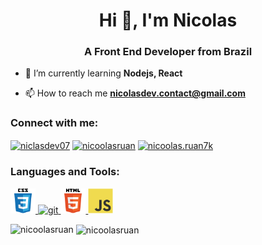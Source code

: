 <h1 align="center">Hi 👋, I'm Nicolas</h1>
<h3 align="center">A Front End Developer from Brazil</h3>

- 🌱 I’m currently learning **Nodejs, React**

- 📫 How to reach me **nicolasdev.contact@gmail.com**

<h3 align="left">Connect with me:</h3>
<p align="left">
<a href="https://twitter.com/niclasdev07" target="blank"><img align="center" src="https://raw.githubusercontent.com/rahuldkjain/github-profile-readme-generator/master/src/images/icons/Social/twitter.svg" alt="niclasdev07" height="30" width="40" /></a>
<a href="https://linkedin.com/in/nicoolasruan" target="blank"><img align="center" src="https://raw.githubusercontent.com/rahuldkjain/github-profile-readme-generator/master/src/images/icons/Social/linked-in-alt.svg" alt="nicoolasruan" height="30" width="40" /></a>
<a href="https://instagram.com/nicoolas.ruan7k" target="blank"><img align="center" src="https://raw.githubusercontent.com/rahuldkjain/github-profile-readme-generator/master/src/images/icons/Social/instagram.svg" alt="nicoolas.ruan7k" height="30" width="40" /></a>
</p>

<h3 align="left">Languages and Tools:</h3>
<p align="left"> <a href="https://www.w3schools.com/css/" target="_blank" rel="noreferrer"> <img src="https://raw.githubusercontent.com/devicons/devicon/master/icons/css3/css3-original-wordmark.svg" alt="css3" width="40" height="40"/> </a> <a href="https://git-scm.com/" target="_blank" rel="noreferrer"> <img src="https://www.vectorlogo.zone/logos/git-scm/git-scm-icon.svg" alt="git" width="40" height="40"/> </a> <a href="https://www.w3.org/html/" target="_blank" rel="noreferrer"> <img src="https://raw.githubusercontent.com/devicons/devicon/master/icons/html5/html5-original-wordmark.svg" alt="html5" width="40" height="40"/> </a> <a href="https://developer.mozilla.org/en-US/docs/Web/JavaScript" target="_blank" rel="noreferrer"> <img src="https://raw.githubusercontent.com/devicons/devicon/master/icons/javascript/javascript-original.svg" alt="javascript" width="40" height="40"/> </a> </p>

<p><img align="left" src="https://github-readme-stats.vercel.app/api/top-langs?username=nicoolasruan&show_icons=true&locale=en&layout=compact" alt="nicoolasruan" /></p>

<p>&nbsp;<img align="center" src="https://github-readme-stats.vercel.app/api?username=nicoolasruan&show_icons=true&locale=en" alt="nicoolasruan" /></p>

